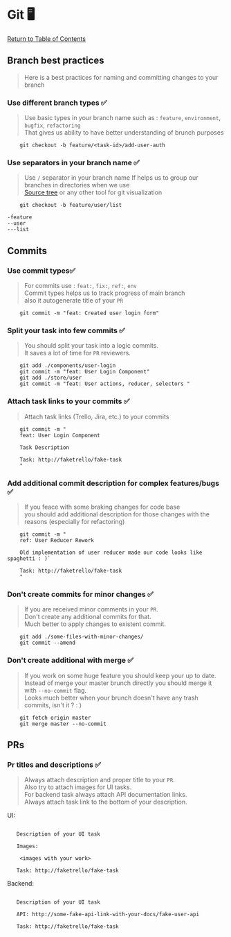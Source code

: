 # Git 🖥

[Return to Table of Contents](../README.md)

## Branch best practices

> Here is a best practices for naming and committing changes to your branch

### Use different branch types ✅

> Use basic types in your branch name such as : `feature`, `environment`, `bugfix`, `refactoring`  
> That gives us ability to have better understanding of brunch purposes

```git
    git checkout -b feature/<task-id>/add-user-auth 
```

### Use separators in your branch name ✅

> Use `/` separator in your branch name
> If helps us to group our branches in directories when we use  
> [Source tree](https://www.sourcetreeapp.com/) or any other tool for git visualization

```git
    git checkout -b feature/user/list
```

```text
-feature
--user
---list
```

## Commits

### Use commit types✅

> For commits use : `feat:`, `fix:`, `ref:`, `env`  
> Commit types helps us to track progress of main branch  
> also it autogenerate title of your `PR`

```git
    git commit -m "feat: Created user login form"
```

### Split your task into few commits ✅

> You should split your task into a logic commits.  
> It saves a lot of time for `PR` reviewers.

```git
    git add ./components/user-login
    git commit -m "feat: User Login Component"
    git add ./store/user
    git commit -m "feat: User actions, reducer, selectors "
```

### Attach task links to your commits ✅

> Attach task links (Trello, Jira, etc.) to your commits

```git
    git commit -m "
    feat: User Login Component

    Task Description 

    Task: http://faketrello/fake-task
    "
```

### Add additional commit description for complex features/bugs ✅

> If you feace with some braking changes for code base  
> you should add additional description for those changes with the reasons (especially for refactoring)

```git
    git commit -m "
    ref: User Reducer Rework

    Old implementation of user reducer made our code looks like spaghetti : )`

    Task: http://faketrello/fake-task
    "
```

### Don't create commits for minor changes ✅

> If you are received minor comments in your `PR`.  
> Don't create any additional commits for that.  
> Much better to apply changes to existent commit.

```git
    git add ./some-files-with-minor-changes/
    git commit --amend
```

### Don't create additional with merge ✅

> If you work on some huge feature you should keep your up to date.  
> Instead of merge your master brunch directly you should merge it with `--no-commit` flag.  
> Looks much better when your brunch doesn't have any trash commits, isn't it ? : )

```git
    git fetch origin master
    git merge master --no-commit
```

## PRs 

### Pr titles and descriptions ✅

> Always attach description and proper title to your `PR`.  
> Also try to attach images for UI tasks.  
> For backend task always attach API documentation links.  
> Always attach task link to the bottom of your description.  

UI:  

```text

   Description of your UI task

   Images:

    <images with your work>

   Task: http://faketrello/fake-task
```

Backend:  

```text

   Description of your UI task

   API: http://some-fake-api-link-with-your-docs/fake-user-api

   Task: http://faketrello/fake-task
```
